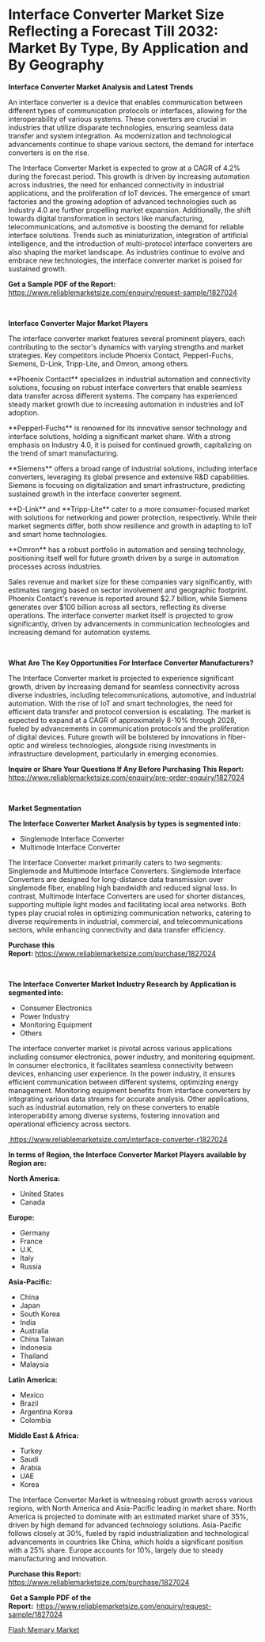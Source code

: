 <p><h1>Interface Converter Market Size Reflecting a Forecast Till 2032: Market By Type, By Application and By Geography</h1></p><p><strong>Interface Converter Market Analysis and Latest Trends</strong></p>
<p><p>An interface converter is a device that enables communication between different types of communication protocols or interfaces, allowing for the interoperability of various systems. These converters are crucial in industries that utilize disparate technologies, ensuring seamless data transfer and system integration. As modernization and technological advancements continue to shape various sectors, the demand for interface converters is on the rise.</p><p>The Interface Converter Market is expected to grow at a CAGR of 4.2% during the forecast period. This growth is driven by increasing automation across industries, the need for enhanced connectivity in industrial applications, and the proliferation of IoT devices. The emergence of smart factories and the growing adoption of advanced technologies such as Industry 4.0 are further propelling market expansion. Additionally, the shift towards digital transformation in sectors like manufacturing, telecommunications, and automotive is boosting the demand for reliable interface solutions. Trends such as miniaturization, integration of artificial intelligence, and the introduction of multi-protocol interface converters are also shaping the market landscape. As industries continue to evolve and embrace new technologies, the interface converter market is poised for sustained growth.</p></p>
<p><strong>Get a Sample PDF of the Report:&nbsp;</strong> <a href="https://www.reliablemarketsize.com/enquiry/request-sample/1827024?utm_campaign=2753&utm_medium=2&utm_source=Github&utm_content=ia&utm_term=06042025&utm_id=interface-converter">https://www.reliablemarketsize.com/enquiry/request-sample/1827024</a></p>
<p>&nbsp;</p>
<p><strong>Interface Converter Major Market Players</strong></p>
<p><p>The interface converter market features several prominent players, each contributing to the sector's dynamics with varying strengths and market strategies. Key competitors include Phoenix Contact, Pepperl-Fuchs, Siemens, D-Link, Tripp-Lite, and Omron, among others.</p><p>**Phoenix Contact** specializes in industrial automation and connectivity solutions, focusing on robust interface converters that enable seamless data transfer across different systems. The company has experienced steady market growth due to increasing automation in industries and IoT adoption.</p><p>**Pepperl-Fuchs** is renowned for its innovative sensor technology and interface solutions, holding a significant market share. With a strong emphasis on Industry 4.0, it is poised for continued growth, capitalizing on the trend of smart manufacturing.</p><p>**Siemens** offers a broad range of industrial solutions, including interface converters, leveraging its global presence and extensive R&D capabilities. Siemens is focusing on digitalization and smart infrastructure, predicting sustained growth in the interface converter segment.</p><p>**D-Link** and **Tripp-Lite** cater to a more consumer-focused market with solutions for networking and power protection, respectively. While their market segments differ, both show resilience and growth in adapting to IoT and smart home technologies.</p><p>**Omron** has a robust portfolio in automation and sensing technology, positioning itself well for future growth driven by a surge in automation processes across industries.</p><p>Sales revenue and market size for these companies vary significantly, with estimates ranging based on sector involvement and geographic footprint. Phoenix Contact's revenue is reported around $2.7 billion, while Siemens generates over $100 billion across all sectors, reflecting its diverse operations. The interface converter market itself is projected to grow significantly, driven by advancements in communication technologies and increasing demand for automation systems.</p></p>
<p>&nbsp;</p>
<p><strong>What Are The Key Opportunities For Interface Converter Manufacturers?</strong></p>
<p><p>The Interface Converter market is projected to experience significant growth, driven by increasing demand for seamless connectivity across diverse industries, including telecommunications, automotive, and industrial automation. With the rise of IoT and smart technologies, the need for efficient data transfer and protocol conversion is escalating. The market is expected to expand at a CAGR of approximately 8-10% through 2028, fueled by advancements in communication protocols and the proliferation of digital devices. Future growth will be bolstered by innovations in fiber-optic and wireless technologies, alongside rising investments in infrastructure development, particularly in emerging economies.</p></p>
<p><strong>Inquire or Share Your Questions If Any Before Purchasing This Report:</strong> <a href="https://www.reliablemarketsize.com/enquiry/pre-order-enquiry/1827024?utm_campaign=2753&utm_medium=2&utm_source=Github&utm_content=ia&utm_term=06042025&utm_id=interface-converter">https://www.reliablemarketsize.com/enquiry/pre-order-enquiry/1827024</a></p>
<p>&nbsp;</p>
<p><strong>Market Segmentation</strong></p>
<p><strong>The Interface Converter Market Analysis by types is segmented into:</strong></p>
<p><ul><li>Singlemode Interface Converter</li><li>Multimode Interface Converter</li></ul></p>
<p><p>The Interface Converter market primarily caters to two segments: Singlemode and Multimode Interface Converters. Singlemode Interface Converters are designed for long-distance data transmission over singlemode fiber, enabling high bandwidth and reduced signal loss. In contrast, Multimode Interface Converters are used for shorter distances, supporting multiple light modes and facilitating local area networks. Both types play crucial roles in optimizing communication networks, catering to diverse requirements in industrial, commercial, and telecommunications sectors, while enhancing connectivity and data transfer efficiency.</p></p>
<p><strong>Purchase this Report:&nbsp;</strong><a href="https://www.reliablemarketsize.com/purchase/1827024?utm_campaign=2753&utm_medium=2&utm_source=Github&utm_content=ia&utm_term=06042025&utm_id=interface-converter">https://www.reliablemarketsize.com/purchase/1827024</a></p>
<p>&nbsp;</p>
<p><strong>The Interface Converter Market Industry Research by Application is segmented into:</strong></p>
<p><ul><li>Consumer Electronics</li><li>Power Industry</li><li>Monitoring Equipment</li><li>Others</li></ul></p>
<p><p>The interface converter market is pivotal across various applications including consumer electronics, power industry, and monitoring equipment. In consumer electronics, it facilitates seamless connectivity between devices, enhancing user experience. In the power industry, it ensures efficient communication between different systems, optimizing energy management. Monitoring equipment benefits from interface converters by integrating various data streams for accurate analysis. Other applications, such as industrial automation, rely on these converters to enable interoperability among diverse systems, fostering innovation and operational efficiency across sectors.</p></p>
<p><a href="https://www.reliablemarketsize.com/interface-converter-r1827024?utm_campaign=2753&utm_medium=2&utm_source=Github&utm_content=ia&utm_term=06042025&utm_id=interface-converter">&nbsp;https://www.reliablemarketsize.com/interface-converter-r1827024</a></p>
<p><strong>In terms of Region, the Interface Converter Market Players available by Region are:</strong></p>
<p>
    <p> <strong> North America: </strong>
        <ul>
            <li>United States</li>
            <li>Canada</li>
        </ul>
        </p> 
    <p> <strong> Europe: </strong>
        <ul>
            <li>Germany</li>
            <li>France</li>
            <li>U.K.</li>
            <li>Italy</li>
            <li>Russia</li>
        </ul>
        </p> 
    <p> <strong> Asia-Pacific: </strong>
        <ul>
            <li>China</li>
            <li>Japan</li>
            <li>South Korea</li>
            <li>India</li>
            <li>Australia</li>
            <li>China Taiwan</li>
            <li>Indonesia</li>
            <li>Thailand</li>
            <li>Malaysia</li>
        </ul>
        </p> 
    <p> <strong> Latin America: </strong>
        <ul>
            <li>Mexico</li>
            <li>Brazil</li>
            <li>Argentina Korea</li>
            <li>Colombia</li>
        </ul>
        </p> 
    <p> <strong> Middle East & Africa: </strong>
        <ul>
            <li>Turkey</li>
            <li>Saudi</li>
            <li>Arabia</li>
            <li>UAE</li>
            <li>Korea</li>
        </ul>
    </p>
    </p>
<p><p>The Interface Converter Market is witnessing robust growth across various regions, with North America and Asia-Pacific leading in market share. North America is projected to dominate with an estimated market share of 35%, driven by high demand for advanced technology solutions. Asia-Pacific follows closely at 30%, fueled by rapid industrialization and technological advancements in countries like China, which holds a significant position with a 25% share. Europe accounts for 10%, largely due to steady manufacturing and innovation.</p></p>
<p><strong>Purchase this Report: </strong><a href="https://www.reliablemarketsize.com/purchase/1827024?utm_campaign=2753&utm_medium=2&utm_source=Github&utm_content=ia&utm_term=06042025&utm_id=interface-converter">https://www.reliablemarketsize.com/purchase/1827024</a></p>
<p>&nbsp;<strong>Get a Sample PDF of the Report:&nbsp;&nbsp;</strong><a href="https://www.reliablemarketsize.com/enquiry/request-sample/1827024?utm_campaign=2753&utm_medium=2&utm_source=Github&utm_content=ia&utm_term=06042025&utm_id=interface-converter">https://www.reliablemarketsize.com/enquiry/request-sample/1827024</a></p>
<p><strong></strong></p>
<p><p><a href="https://github.com/benhaeneye/Market-Research-Report-List-1/blob/main/flash-memary-market.md?utm_campaign=2753&utm_medium=2&utm_source=Github&utm_content=ia&utm_term=06042025&utm_id=interface-converter">Flash Memary Market</a></p></p>